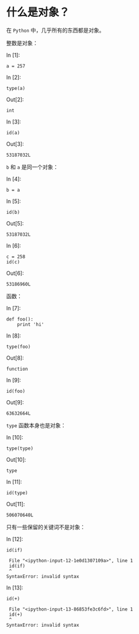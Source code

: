 # 什么是对象？

在 `Python` 中，几乎所有的东西都是对象。

整数是对象：

In [1]:

```
a = 257

```

In [2]:

```
type(a)

```

Out[2]:

```
int
```

In [3]:

```
id(a)

```

Out[3]:

```
53187032L
```

`b` 和 `a` 是同一个对象：

In [4]:

```
b = a

```

In [5]:

```
id(b)

```

Out[5]:

```
53187032L
```

In [6]:

```
c = 258
id(c)

```

Out[6]:

```
53186960L
```

函数：

In [7]:

```
def foo():
    print 'hi'

```

In [8]:

```
type(foo)

```

Out[8]:

```
function
```

In [9]:

```
id(foo)

```

Out[9]:

```
63632664L
```

`type` 函数本身也是对象：

In [10]:

```
type(type)

```

Out[10]:

```
type
```

In [11]:

```
id(type)

```

Out[11]:

```
506070640L
```

只有一些保留的关键词不是对象：

In [12]:

```
id(if)

```

```
 File "<ipython-input-12-1e0d1307109a>", line 1
 id(if)
 ^
SyntaxError: invalid syntax

```

In [13]:

```
id(+)

```

```
 File "<ipython-input-13-86853fe3c6fd>", line 1
 id(+)
 ^
SyntaxError: invalid syntax

```